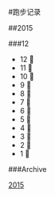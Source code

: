 #跑步记录


##2015

###12
* 12 🙇
* 11 🙇
* 10 🙇
* 9 🙇
* 8 💪
* 7 🙇
* 6 💪
* 5 💪
* 4 🙇
* 3 💪
* 2 🙇
* 1 🙇


###Archive

[2015](/archive/2015.md)
